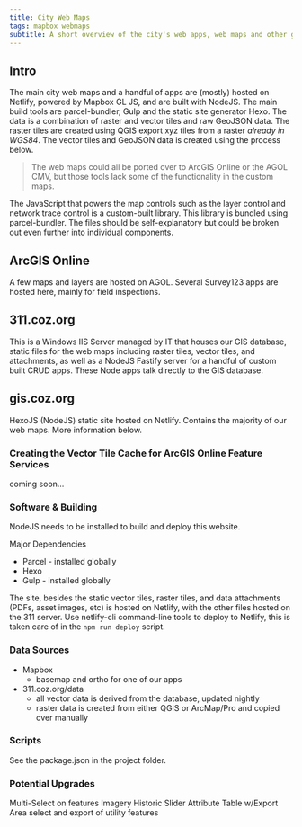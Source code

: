 ```yaml
---
title: City Web Maps
tags: mapbox webmaps
subtitle: A short overview of the city's web apps, web maps and other geospatial applications
---
```


## Intro

The main city web maps and a handful of apps are (mostly) hosted on Netlify, powered by Mapbox GL JS, and are built with NodeJS. The main build tools are parcel-bundler, Gulp and the static site generator Hexo. The data is a combination of raster and vector tiles and raw GeoJSON data. The raster tiles are created using QGIS export xyz tiles from a raster *already in WGS84*. The vector tiles and GeoJSON data is created using the process below.

>The web maps could all be ported over to ArcGIS Online or the AGOL CMV, but those tools lack some of the functionality in the custom maps.

The JavaScript that powers the map controls such as the layer control and network trace control is a custom-built library. This library is bundled using parcel-bundler. The files should be self-explanatory but could be broken out even further into individual components.

## ArcGIS Online

A few maps and layers are hosted on AGOL. Several Survey123 apps are hosted here, mainly for field inspections.

## 311.coz.org

This is a Windows IIS Server managed by IT that houses our GIS database, static files for the web maps including raster tiles, vector tiles, and attachments, as well as a NodeJS Fastify server for a handful of custom built CRUD apps. These Node apps talk directly to the GIS database.

## gis.coz.org

HexoJS (NodeJS) static site hosted on Netlify. Contains the majority of our web maps. More information below.

### Creating the Vector Tile Cache for ArcGIS Online Feature Services

coming soon...


### Software & Building
NodeJS needs to be installed to build and deploy this website.

Major Dependencies
- Parcel - installed globally
- Hexo
- Gulp - installed globally

The site, besides the static vector tiles, raster tiles, and data attachments (PDFs, asset images, etc) is hosted on Netlify, with the other files hosted on the 311 server. Use netlify-cli command-line tools to deploy to Netlify, this is taken care of in the ``npm run deploy`` script. 

### Data Sources

- Mapbox
	- basemap and ortho for one of our apps
- 311.coz.org/data
	- all vector data is derived from the database, updated nightly
	- raster data is created from either QGIS or ArcMap/Pro and copied over manually

### Scripts

See the package.json in the project folder.

### Potential Upgrades
Multi-Select on features
Imagery Historic Slider
Attribute Table w/Export
Area select and export of utility features
